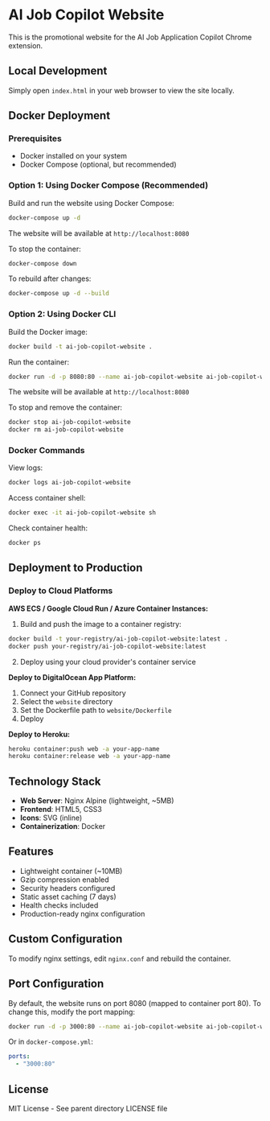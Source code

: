 # AI Job Copilot Website

This is the promotional website for the AI Job Application Copilot Chrome extension.

## Local Development

Simply open `index.html` in your web browser to view the site locally.

## Docker Deployment

### Prerequisites

- Docker installed on your system
- Docker Compose (optional, but recommended)

### Option 1: Using Docker Compose (Recommended)

Build and run the website using Docker Compose:

```bash
docker-compose up -d
```

The website will be available at `http://localhost:8080`

To stop the container:

```bash
docker-compose down
```

To rebuild after changes:

```bash
docker-compose up -d --build
```

### Option 2: Using Docker CLI

Build the Docker image:

```bash
docker build -t ai-job-copilot-website .
```

Run the container:

```bash
docker run -d -p 8080:80 --name ai-job-copilot-website ai-job-copilot-website
```

The website will be available at `http://localhost:8080`

To stop and remove the container:

```bash
docker stop ai-job-copilot-website
docker rm ai-job-copilot-website
```

### Docker Commands

View logs:
```bash
docker logs ai-job-copilot-website
```

Access container shell:
```bash
docker exec -it ai-job-copilot-website sh
```

Check container health:
```bash
docker ps
```

## Deployment to Production

### Deploy to Cloud Platforms

**AWS ECS / Google Cloud Run / Azure Container Instances:**

1. Build and push the image to a container registry:
```bash
docker build -t your-registry/ai-job-copilot-website:latest .
docker push your-registry/ai-job-copilot-website:latest
```

2. Deploy using your cloud provider's container service

**Deploy to DigitalOcean App Platform:**

1. Connect your GitHub repository
2. Select the `website` directory
3. Set the Dockerfile path to `website/Dockerfile`
4. Deploy

**Deploy to Heroku:**

```bash
heroku container:push web -a your-app-name
heroku container:release web -a your-app-name
```

## Technology Stack

- **Web Server**: Nginx Alpine (lightweight, ~5MB)
- **Frontend**: HTML5, CSS3
- **Icons**: SVG (inline)
- **Containerization**: Docker

## Features

- Lightweight container (~10MB)
- Gzip compression enabled
- Security headers configured
- Static asset caching (7 days)
- Health checks included
- Production-ready nginx configuration

## Custom Configuration

To modify nginx settings, edit `nginx.conf` and rebuild the container.

## Port Configuration

By default, the website runs on port 8080 (mapped to container port 80). To change this, modify the port mapping:

```bash
docker run -d -p 3000:80 --name ai-job-copilot-website ai-job-copilot-website
```

Or in `docker-compose.yml`:
```yaml
ports:
  - "3000:80"
```

## License

MIT License - See parent directory LICENSE file
